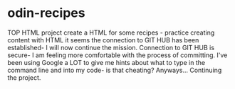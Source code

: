 # odin-recipes
TOP HTML project
create a HTML for some recipes - practice creating content with HTML
it seems the connection to GIT HUB has been established- I will now continue the mission.
Connection to GIT HUB is secure- I am feeling more comfortable with the process of committing. I've been using Google a LOT to give me hints about what to type in the command line and into my code- is that cheating? Anyways... Continuing the project. 